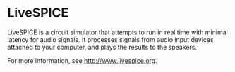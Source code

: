 LiveSPICE
=========

LiveSPICE is a circuit simulator that attempts to run in real time with minimal latency for audio signals.
It processes signals from audio input devices attached to your computer, and plays the results to the speakers.

For more information, see http://www.livespice.org.

